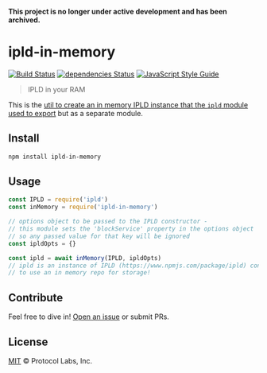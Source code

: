 **This project is no longer under active development and has been archived.**

# ipld-in-memory

[![Build Status](https://travis-ci.org/ipld/ipld-in-memory.svg?branch=master)](https://travis-ci.org/ipld/ipld-in-memory) [![dependencies Status](https://david-dm.org/ipld/ipld-in-memory/status.svg)](https://david-dm.org/ipld/ipld-in-memory) [![JavaScript Style Guide](https://img.shields.io/badge/code_style-standard-brightgreen.svg)](https://standardjs.com)

> IPLD in your RAM

This is the [util to create an in memory IPLD instance that the `ipld` module used to export](https://github.com/ipld/js-ipld/blob/f7494ec7b7a52a34d33d8ec308718b31919e08b6/src/index.js#L435-L455) but as a separate module.

## Install

```sh
npm install ipld-in-memory
```

## Usage

```js
const IPLD = require('ipld')
const inMemory = require('ipld-in-memory')

// options object to be passed to the IPLD constructor -
// this module sets the 'blockService' property in the options object
// so any passed value for that key will be ignored
const ipldOpts = {}

const ipld = await inMemory(IPLD, ipldOpts)
// ipld is an instance of IPLD (https://www.npmjs.com/package/ipld) configured
// to use an in memory repo for storage!
```

## Contribute

Feel free to dive in! [Open an issue](https://github.com/ipld/ipld-in-memory/issues/new) or submit PRs.

## License

[MIT](LICENSE) © Protocol Labs, Inc.
